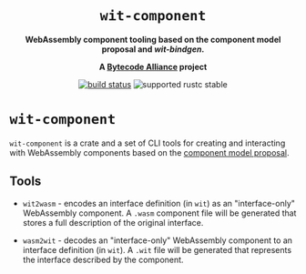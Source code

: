 <div align="center">
  <h1><code>wit-component</code></h1>

  <p>
    <strong>WebAssembly component tooling based on the component model proposal and <em>wit-bindgen</em>.</strong>
  </p>

  <strong>A <a href="https://bytecodealliance.org/">Bytecode Alliance</a> project</strong>

  <p>
    <a href="https://github.com/bytecodealliance/wit-bindgen/actions?query=workflow%3ACI"><img src="https://github.com/bytecodealliance/wit-bindgen/workflows/CI/badge.svg" alt="build status" /></a>
    <img src="https://img.shields.io/badge/rustc-stable+-green.svg" alt="supported rustc stable" />
  </p>
</div>

# `wit-component`

`wit-component` is a crate and a set of CLI tools for creating and interacting with WebAssembly components based on the [component model proposal](https://github.com/WebAssembly/component-model/).

## Tools

* `wit2wasm` - encodes an interface definition (in `wit`) as an "interface-only" WebAssembly component.
  A `.wasm` component file will be generated that stores a full description of the original interface.

* `wasm2wit` - decodes an "interface-only" WebAssembly component to an interface definition (in `wit`).
  A `.wit` file will be generated that represents the interface described by the component.
